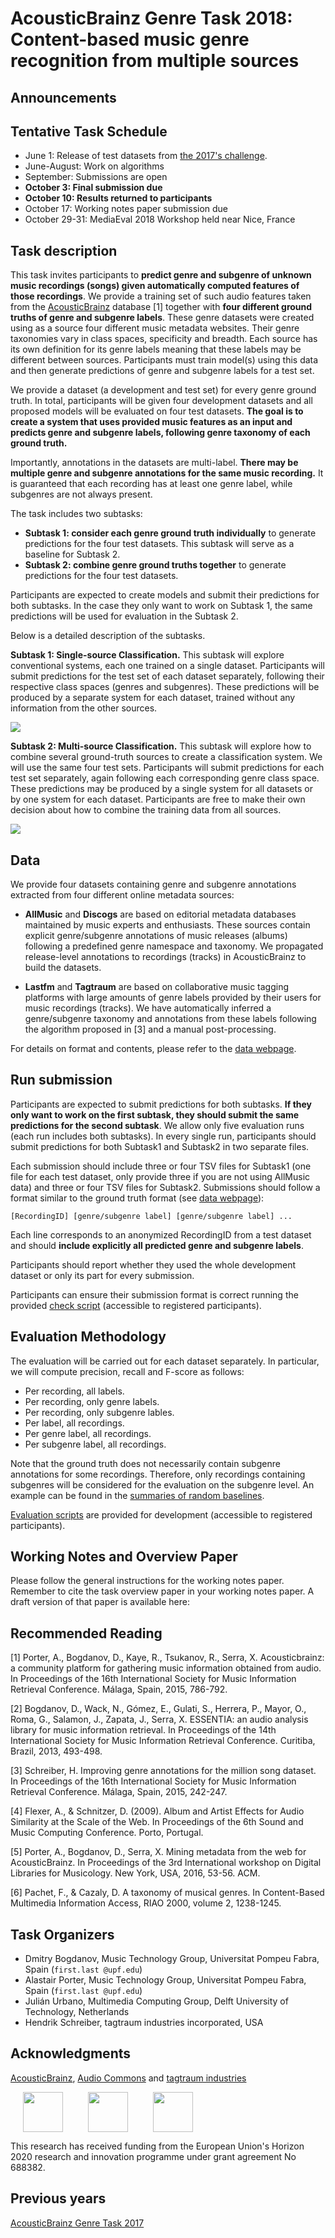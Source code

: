# AcousticBrainz Genre Task 2018: Content-based music genre recognition from multiple sources

## Announcements

## Tentative Task Schedule
- June 1: Release of test datasets from [the 2017's challenge](https://multimediaeval.github.io/2017-AcousticBrainz-Genre-Task).
- June-August: Work on algorithms
- September: Submissions are open
- **October 3: Final submission due**
- **October 10: Results returned to participants**
- October 17: Working notes paper submission due
- October 29-31: MediaEval 2018 Workshop held near Nice, France


## Task description

This task invites participants to **predict genre and subgenre of unknown music recordings (songs) given automatically computed features of those recordings**. We provide a training set of such audio features taken from the [AcousticBrainz](http://acousticbrainz.org/) database [1] together with **four different ground truths of genre and subgenre labels**. These genre datasets were created using as a source four different music metadata websites. Their genre taxonomies vary in class spaces, specificity and breadth. Each source has its own definition for its genre labels meaning that these labels may be different between sources. Participants must train model(s) using this data and then generate predictions of genre and subgenre labels for a test set.

We provide a dataset (a development and test set) for every genre ground truth. In total, participants will be given four development datasets and all proposed models will be evaluated on four test datasets. **The goal is to create a system that uses provided music features as an input and predicts genre and subgenre labels, following genre taxonomy of each ground truth.**

Importantly, annotations in the datasets are multi-label. **There may be multiple genre and subgenre annotations for the same music recording.** It is guaranteed that each recording has at least one genre label, while subgenres are not always present.

The task includes two subtasks:

- **Subtask 1: consider each genre ground truth individually** to generate predictions for the four test datasets. This subtask will serve as a baseline for Subtask 2.
- **Subtask 2: combine genre ground truths together** to generate predictions for the four test datasets.

Participants are expected to create models and submit their predictions for both subtasks. In the case they only want to work on Subtask 1, the same predictions will be used for evaluation in the Subtask 2. 

Below is a detailed description of the subtasks.

**Subtask 1: Single-source Classification.** 
This subtask will explore conventional systems, each one trained on a single dataset. Participants will submit predictions for the test set of each dataset separately, following their respective class spaces (genres and subgenres). These predictions will be produced by a separate system for each dataset, trained without any information from the other sources.

![](img/ab_subtask1.jpeg)

**Subtask 2: Multi-source Classification.**
This subtask will explore how to combine several ground-truth sources to create a classification system. We will use the same four test sets. Participants will submit predictions for each test set separately, again following each corresponding genre class space. These predictions may be produced by a single system for all datasets or by one system for each dataset. Participants are free to make their own decision about how to combine the training data from all sources.

![](img/ab_subtask2.jpeg)

## Data

We provide four datasets containing genre and subgenre annotations extracted from four different online metadata sources:

* **AllMusic** and **Discogs** are based on editorial metadata databases maintained by music experts and enthusiasts. These sources contain explicit genre/subgenre annotations of music releases (albums) following a predefined genre namespace and taxonomy. We propagated release-level annotations to recordings (tracks) in AcousticBrainz to build the datasets. 

* **Lastfm** and **Tagtraum** are based on collaborative music tagging platforms with large amounts of genre labels provided by their users for music recordings (tracks). We have automatically inferred a genre/subgenre taxonomy and annotations from these labels following the algorithm proposed in [3] and a manual post-processing.

For details on format and contents, please refer to the [data webpage](data/).

## Run submission

Participants are expected to submit predictions for both subtasks. **If they only want to work on the first subtask, they should submit the same predictions for the second subtask**. We allow only five evaluation runs (each run includes both subtasks). In every single run, participants should submit predictions for both Subtask1 and Subtask2 in two separate files. 

Each submission should include three or four TSV files for Subtask1 (one file for each test dataset, only provide three if you are not using AllMusic data) and three or four TSV files for Subtask2. Submissions should follow a format similar to the ground truth format (see [data webpage](data/)):

```
[RecordingID] [genre/subgenre label] [genre/subgenre label] ...
```

Each line corresponds to an anonymized RecordingID from a test dataset and should **include explicitly all predicted genre and subgenre labels**. 

Participants should report whether they used the whole development dataset or only its part for every submission.

Participants can ensure their submission format is correct running the provided [check script](https://github.com/multimediaeval/2018-AcousticBrainz-Genre-Task/tree/master/evaluation) (accessible to registered participants).

## Evaluation Methodology

The evaluation will be carried out for each dataset separately. In particular, we will compute precision, recall and F-score as follows:

* Per recording, all labels.
* Per recording, only genre labels.
* Per recording, only subgenre lables.
* Per label, all recordings.
* Per genre label, all recordings.
* Per subgenre label, all recordings.

Note that the ground truth does not necessarily contain subgenre annotations for some recordings. Therefore, only recordings containing subgenres will be considered for the evaluation on the subgenre level. An example can be found in the [summaries of random baselines](baseline/).

[Evaluation scripts](https://github.com/multimediaeval/2018-AcousticBrainz-Genre-Task/tree/master/evaluation) are provided for development (accessible to registered participants).
 
## Working Notes and Overview Paper

Please follow the general instructions for the working notes paper. Remember to cite the task overview paper in your working notes paper. A draft version of that paper is available here: <Link to be added when the test data is released>
 
## Recommended Reading
[1] Porter, A., Bogdanov, D., Kaye, R., Tsukanov, R., Serra, X. Acousticbrainz: a community platform for gathering music information obtained from audio. In Proceedings of the 16th International Society for Music Information Retrieval Conference. Málaga, Spain, 2015, 786-792.

[2] Bogdanov, D., Wack, N., Gómez, E., Gulati, S., Herrera, P., Mayor, O., Roma, G., Salamon, J., Zapata, J., Serra, X. ESSENTIA: an audio analysis library for music information retrieval. In Proceedings of the 14th International Society for Music Information Retrieval Conference. Curitiba, Brazil, 2013, 493-498.

[3] Schreiber, H. Improving genre annotations for the million song dataset. In Proceedings of the 16th International Society for Music Information Retrieval Conference. Málaga, Spain, 2015, 242-247.

[4] Flexer, A., & Schnitzer, D. (2009). Album and Artist Effects for Audio Similarity at the Scale of the Web. In Proceedings of the 6th Sound and Music Computing Conference. Porto, Portugal.

[5] Porter, A., Bogdanov, D., Serra, X. Mining metadata from the web for AcousticBrainz. In Proceedings of the 3rd International workshop on Digital Libraries for Musicology. New York, USA, 2016, 53-56. ACM.

[6] Pachet, F., & Cazaly, D. A taxonomy of musical genres. In Content-Based Multimedia Information Access, RIAO 2000, volume 2, 1238-1245. 


## Task Organizers
- Dmitry Bogdanov, Music Technology Group, Universitat Pompeu Fabra, Spain (`first.last @upf.edu`)
- Alastair Porter, Music Technology Group, Universitat Pompeu Fabra, Spain (`first.last @upf.edu`)
- Julián Urbano, Multimedia Computing Group, Delft University of Technology, Netherlands
- Hendrik Schreiber, tagtraum industries incorporated, USA

## Acknowledgments

[AcousticBrainz](https://acousticbrainz.org/), [Audio Commons](http://audiocommons.org/) and [tagtraum industries](http://www.tagtraum.com/)

<img src="img/audio-commons-icon_64px.jpg" height="64" hspace="20"><img src="img/acousticbrainz_logo_short_horizontal.png" height="64" hspace="20"><img src="img/tagtraum_logo_small_w_g@2x.png" height="64" hspace="20">

This research has received funding from the European Union's Horizon 2020 research and innovation programme under grant agreement No 688382.


## Previous years

[AcousticBrainz Genre Task 2017](https://multimediaeval.github.io/2017-AcousticBrainz-Genre-Task/)